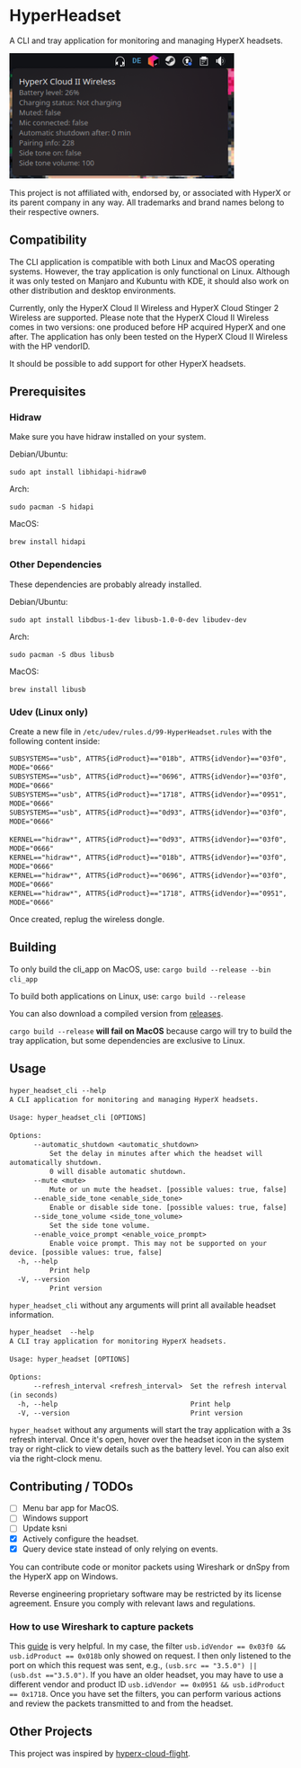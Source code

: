 # HyperHeadset
A CLI and tray application for monitoring and managing HyperX headsets.

<img src=./screenshots/tray_app.png alt="tray_app" width="400">

This project is not affiliated with, endorsed by, or associated with HyperX or its parent company in any way. All trademarks and brand names belong to their respective owners.

## Compatibility
The CLI application is compatible with both Linux and MacOS operating systems. 
However, the tray application is only functional on Linux. 
Although it was only tested on Manjaro and Kubuntu with KDE, it should also work on other distribution and desktop environments.

Currently, only the HyperX Cloud II Wireless and HyperX Cloud Stinger 2 Wireless are supported.
Please note that the HyperX Cloud II Wireless comes in two versions: one produced before HP acquired HyperX and one after.
The application has only been tested on the HyperX Cloud II Wireless with the HP vendorID.

It should be possible to add support for other HyperX headsets.

## Prerequisites

### Hidraw

Make sure you have hidraw installed on your system.

Debian/Ubuntu:

`sudo apt install libhidapi-hidraw0`

Arch:

`sudo pacman -S hidapi`

MacOS:

`brew install hidapi`

### Other Dependencies

These dependencies are probably already installed.

Debian/Ubuntu:

`sudo apt install libdbus-1-dev libusb-1.0-0-dev libudev-dev`

Arch:

`sudo pacman -S dbus libusb`

MacOS:

`brew install libusb`

### Udev (Linux only)

Create a new file in `/etc/udev/rules.d/99-HyperHeadset.rules` with the following content inside:

```
SUBSYSTEMS=="usb", ATTRS{idProduct}=="018b", ATTRS{idVendor}=="03f0", MODE="0666"
SUBSYSTEMS=="usb", ATTRS{idProduct}=="0696", ATTRS{idVendor}=="03f0", MODE="0666"
SUBSYSTEMS=="usb", ATTRS{idProduct}=="1718", ATTRS{idVendor}=="0951", MODE="0666"
SUBSYSTEMS=="usb", ATTRS{idProduct}=="0d93", ATTRS{idVendor}=="03f0", MODE="0666"

KERNEL=="hidraw*", ATTRS{idProduct}=="0d93", ATTRS{idVendor}=="03f0", MODE="0666"
KERNEL=="hidraw*", ATTRS{idProduct}=="018b", ATTRS{idVendor}=="03f0", MODE="0666"
KERNEL=="hidraw*", ATTRS{idProduct}=="0696", ATTRS{idVendor}=="03f0", MODE="0666"
KERNEL=="hidraw*", ATTRS{idProduct}=="1718", ATTRS{idVendor}=="0951", MODE="0666"
```

Once created, replug the wireless dongle.

## Building

To only build the cli_app on MacOS, use:
`cargo build --release --bin cli_app`

To build both applications on Linux, use:
`cargo build --release`

You can also download a compiled version from [releases](https://github.com/LennardKittner/HyperHeadset/releases).

`cargo build --release` **will fail on MacOS** because cargo will try to build the tray application, but some dependencies are exclusive to Linux.

## Usage

```
hyper_headset_cli --help
A CLI application for monitoring and managing HyperX headsets.

Usage: hyper_headset_cli [OPTIONS]

Options:
      --automatic_shutdown <automatic_shutdown>
          Set the delay in minutes after which the headset will automatically shutdown.
          0 will disable automatic shutdown.
      --mute <mute>
          Mute or un mute the headset. [possible values: true, false]
      --enable_side_tone <enable_side_tone>
          Enable or disable side tone. [possible values: true, false]
      --side_tone_volume <side_tone_volume>
          Set the side tone volume.
      --enable_voice_prompt <enable_voice_prompt>
          Enable voice prompt. This may not be supported on your device. [possible values: true, false]
  -h, --help
          Print help
  -V, --version
          Print version
```
`hyper_headset_cli` without any arguments will print all available headset information.

```
hyper_headset  --help
A CLI tray application for monitoring HyperX headsets.

Usage: hyper_headset [OPTIONS]

Options:
      --refresh_interval <refresh_interval>  Set the refresh interval (in seconds)
  -h, --help                                 Print help
  -V, --version                              Print version
```

`hyper_headset` without any arguments will start the tray application with a 3s refresh interval.
Once it's open, hover over the headset icon in the system tray or right-click to view details such as the battery level. 
You can also exit via the right-clock menu.

## Contributing / TODOs

- [ ] Menu bar app for MacOS.
- [ ] Windows support
- [ ] Update ksni
- [x] Actively configure the headset.
- [x] Query device state instead of only relying on events.

You can contribute code or monitor packets using Wireshark or dnSpy from the HyperX app on Windows.

Reverse engineering proprietary software may be restricted by its license agreement.
Ensure you comply with relevant laws and regulations.

### How to use Wireshark to capture packets

This [guide](https://github.com/liquidctl/liquidctl/blob/main/docs/developer/capturing-usb-traffic.md) is very helpful.
In my case, the filter `usb.idVendor == 0x03f0 && usb.idProduct == 0x018b` only showed on request.
I then only listened to the port on which this request was sent, e.g., `(usb.src == "3.5.0") || (usb.dst =="3.5.0")`.
If you have an older headset, you may have to use a different vendor and product ID `usb.idVendor == 0x0951 && usb.idProduct == 0x1718`.
Once you have set the filters, you can perform various actions and review the packets transmitted to and from the headset.

## Other Projects

This project was inspired by [hyperx-cloud-flight](https://github.com/kondinskis/hyperx-cloud-flight).
